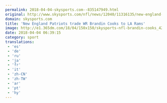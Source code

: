 ```yaml
---
permalink: 2018-04-04-skysports.com--835147949.html
original: http://www.skysports.com/nfl/news/12040/11316135/new-england-patriots-trade-wr-brandin-cooks-to-la-rams
domain: skysports.com
title: 'New England Patriots trade WR Brandin Cooks to LA Rams'
image: http://e1.365dm.com/18/04/150x150/skysports-nfl-brandin-cooks_4272834.jpg
date: 2018-04-04 06:39:15
category: sport
translations: 
 - 'es'
 - 'de'
 - 'ru'
 - 'ja'
 - 'fr'
 - 'it'
 - 'zh-CN'
 - 'zh-TW'
 - 'ar'
 - 'pt'
 - 'hy'
---
```


